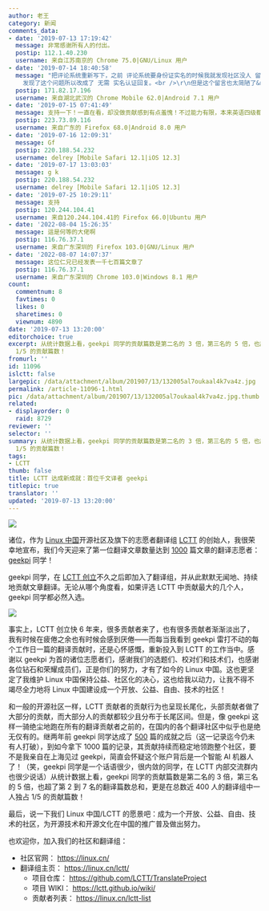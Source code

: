 ```yaml
---
author: 老王
category: 新闻
comments_data:
- date: '2019-07-13 17:19:42'
  message: 非常感谢所有人的付出。
  postip: 112.1.40.230
  username: 来自江苏南京的 Chrome 75.0|GNU/Linux 用户
- date: '2019-07-14 18:40:58'
  message: "把评论系统重新写下，之前 评论系统要身份证实名的时候我就发现社区没人 留言回复了。&nbsp;&nbsp;整个网站就像一滩死水。<br />\r\n我想应该是站长
    发现了这个问题所以改成了 无需 实名认证回复。<br />\r\n但是这个留言也太简陋了&nbsp;&nbsp;居然都没有评论&nbsp;&nbsp;邮件提醒的。"
  postip: 171.82.17.196
  username: 来自湖北武汉的 Chrome Mobile 62.0|Android 7.1 用户
- date: '2019-07-15 07:41:49'
  message: 支持一下！一直在看，却没做贡献感到有点羞愧！不过能力有限，本来英语四级都没过，就默默支持了
  postip: 223.73.89.116
  username: 来自广东的 Firefox 68.0|Android 8.0 用户
- date: '2019-07-16 12:09:31'
  message: Gf
  postip: 220.188.54.232
  username: delrey [Mobile Safari 12.1|iOS 12.3]
- date: '2019-07-17 13:03:03'
  message: g k
  postip: 220.188.54.232
  username: delrey [Mobile Safari 12.1|iOS 12.3]
- date: '2019-07-25 10:29:11'
  message: 支持
  postip: 120.244.104.41
  username: 来自120.244.104.41的 Firefox 66.0|Ubuntu 用户
- date: '2022-08-04 15:26:35'
  message: 這是何等的大佬啊
  postip: 116.76.37.1
  username: 来自广东深圳的 Firefox 103.0|GNU/Linux 用户
- date: '2022-08-07 14:07:37'
  message: 这位仁兄已经发表一千七百篇文章了
  postip: 116.76.37.1
  username: 来自广东深圳的 Chrome 103.0|Windows 8.1 用户
count:
  commentnum: 8
  favtimes: 0
  likes: 0
  sharetimes: 0
  viewnum: 4890
date: '2019-07-13 13:20:00'
editorchoice: true
excerpt: 从统计数据上看，geekpi 同学的贡献篇数是第二名的 3 倍，第三名的 5 倍，也超了第 2 到 7 名的翻译总篇数，更是在总数近 400 人的翻译组中一人独占
  1/5 的贡献篇数！
fromurl: ''
id: 11096
islctt: false
largepic: /data/attachment/album/201907/13/132005al7oukaal4k7va4z.jpg
permalink: /article-11096-1.html
pic: /data/attachment/album/201907/13/132005al7oukaal4k7va4z.jpg.thumb.jpg
related:
- displayorder: 0
  raid: 8729
reviewer: ''
selector: ''
summary: 从统计数据上看，geekpi 同学的贡献篇数是第二名的 3 倍，第三名的 5 倍，也超了第 2 到 7 名的翻译总篇数，更是在总数近 400 人的翻译组中一人独占
  1/5 的贡献篇数！
tags:
- LCTT
thumb: false
title: LCTT 达成新成就：首位千文译者 geekpi
titlepic: true
translator: ''
updated: '2019-07-13 13:20:00'
---
```


![](/data/attachment/album/201907/13/132005al7oukaal4k7va4z.jpg)


诸位，作为 [Linux 中国](https://linux.cn/)开源社区及旗下的志愿者翻译组 [LCTT](https://linux.cn/lctt/) 的创始人，我很荣幸地宣布，我们今天迎来了第一位翻译文章数量达到 [1000](https://github.com/LCTT/TranslateProject/pull/14563) 篇文章的翻译志愿者： [geekpi](https://linux.cn/lctt/geekpi) 同学！


geekpi 同学，在 [LCTT 创立](/article-1970-1.html)不久之后即加入了翻译组，并从此默默无闻地、持续地贡献文章翻译。无论从哪个角度看，如果评选 LCTT 中贡献最大的几个人，geekpi 同学都必然入选。


![](/data/attachment/album/201907/13/124637dy8488i8222938sk.jpg)


事实上，LCTT 创立快 6 年来，很多贡献者来了，也有很多贡献者渐渐淡出了，我有时候在疲倦之余也有时候会感到厌倦——而每当我看到 geekpi 雷打不动的每个工作日一篇的翻译贡献时，还是心怀感慨，重新投入到 LCTT 的工作当中。感谢以 geekpi 为首的诸位志愿者们，感谢我们的选题们、校对们和技术们，也感谢各位钻石和荣耀成员们，正是你们的努力，才有了如今的 Linux 中国。这也更坚定了我维护 Linux 中国保持公益、社区化的决心，这也给我以动力，让我不得不竭尽全力地将 Linux 中国建设成一个开放、公益、自由、技术的社区！


和一般的开源社区一样，LCTT 贡献者的贡献行为也呈现长尾化，头部贡献者做了大部分的贡献，而大部分人的贡献都较少且分布于长尾区间。但是，像 geekpi 这样一骑绝尘地跑在所有的翻译贡献者之前的，在国内的各个翻译社区中似乎也是绝无仅有的。继两年前 geekpi 同学达成了 [500](/article-8729-1.html) 篇的成就之后（这一记录迄今仍未有人打破），到如今拿下 1000 篇的记录，其贡献持续而稳定地领跑整个社区，要不是我亲自在上海见过 geekpi，简直会怀疑这个账户背后是一个智能 AI 机器人了！（笑，geekpi 同学是一个话语很少，很内敛的同学，在 LCTT 内部交流群内也很少说话）从统计数据上看，geekpi 同学的贡献篇数是第二名的 3 倍，第三名的 5 倍，也超了第 2 到 7 名的翻译篇数总和，更是在总数近 400 人的翻译组中一人独占 1/5 的贡献篇数！


最后，说一下我们 Linux 中国/LCTT 的愿景吧：成为一个开放、公益、自由、技术的社区，为开源技术和开源文化在中国的推广普及做出努力。


也欢迎你，加入我们的社区和翻译组：


* 社区官网： <https://linux.cn/>
* 翻译组主页： <https://linux.cn/lctt/>
	+ 项目仓库： <https://github.com/LCTT/TranslateProject>
	+ 项目 WIKI： <https://lctt.github.io/wiki/>
	+ 贡献者列表： <https://linux.cn/lctt-list>